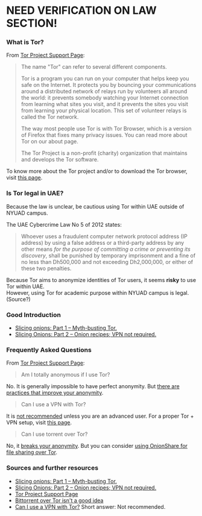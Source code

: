 # NEED VERIFICATION ON LAW SECTION!


### What is Tor?
From [Tor Project Support Page](https://support.torproject.org/):
> The name "Tor" can refer to several different components.
>
>Tor is a program you can run on your computer that helps keep you safe on the Internet. It protects you by bouncing your communications around a distributed network of relays run by volunteers all around the world: it prevents somebody watching your Internet connection from learning what sites you visit, and it prevents the sites you visit from learning your physical location. This set of volunteer relays is called the Tor network.
>
>The way most people use Tor is with Tor Browser, which is a version of Firefox that fixes many privacy issues. You can read more about Tor on our about page.
>
>The Tor Project is a non-profit (charity) organization that maintains and develops the Tor software.

To know more about the Tor project and/or to download the Tor browser, visit [this page](https://www.torproject.org/).


### Is Tor legal in UAE?

Because the law is unclear, be cautious using Tor within UAE outside of NYUAD campus.

The UAE Cybercrime Law No 5 of 2012 states:
> Whoever uses a fraudulent computer network protocol address (IP address) by using a false address or a third-party address by any other means *for the purpose of committing a crime or preventing its discovery*, shall be punished by temporary imprisonment and a fine of no less than Dh500,000 and not exceeding Dh2,000,000, or either of these two penalties. 

Because Tor aims to anonymize identities of Tor users, it seems **risky** to use Tor within UAE.  
However, using Tor for academic purpose within NYUAD campus is legal. (Source?)





### Good Introduction
- [Slicing onions: Part 1 – Myth-busting Tor.](https://write.privacytools.io/my-thoughts-on-security/slicing-onions-part-1-myth-busting-tor)
- [Slicing Onions: Part 2 – Onion recipes; VPN not required.](https://write.privacytools.io/my-thoughts-on-security/slicing-onions-part-2-onion-recipes-vpn-not-required)


### Frequently Asked Questions
From [Tor Project Support Page](https://support.torproject.org/):
> Am I totally anonymous if I use Tor?

No. It is generally impossible to have perfect anonymity. But [there are practices that improve your anonymity](https://support.torproject.org/#staying-anonymous).

> Can I use a VPN with Tor?

It is [not recommended](https://support.torproject.org/#faq-5) unless you are an advanced user. For a proper Tor + VPN setup, visit [this page](https://trac.torproject.org/projects/tor/wiki/doc/TorPlusVPN).

> Can I use torrent over Tor?

No, it [breaks your anonymity](https://blog.torproject.org/bittorrent-over-tor-isnt-good-idea). But you can consider [using OnionShare for file sharing over Tor](https://support.torproject.org/misc/misc-12/).


### Sources and further resources
- [Slicing onions: Part 1 – Myth-busting Tor.](https://write.privacytools.io/my-thoughts-on-security/slicing-onions-part-1-myth-busting-tor)
- [Slicing Onions: Part 2 – Onion recipes; VPN not required.](https://write.privacytools.io/my-thoughts-on-security/slicing-onions-part-2-onion-recipes-vpn-not-required)
- [Tor Project Support Page](https://support.torproject.org/)
- [Bittorrent over Tor isn't a good idea](https://blog.torproject.org/bittorrent-over-tor-isnt-good-idea)
- [Can I use a VPN with Tor?](https://support.torproject.org/#faq-5) Short answer: Not recommended.